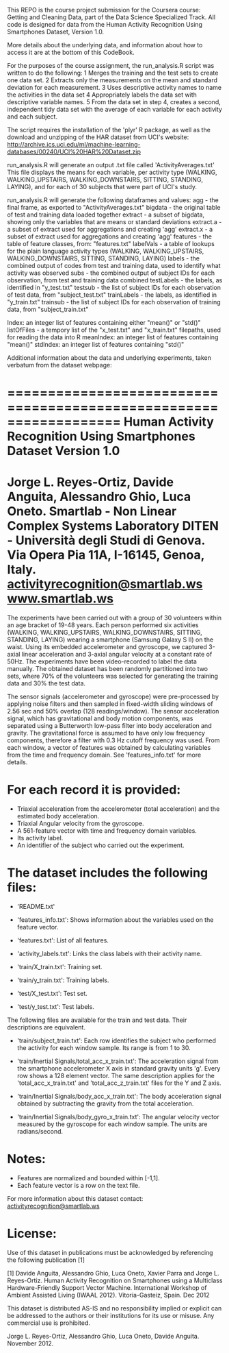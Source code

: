 This REPO is the course project submission for the Coursera course: Getting and Cleaning Data, part of the Data Science Specialized Track.  All code is designed for data from the Human Activity Recognition Using Smartphones Dataset, Version 1.0.

More details about the underlying data, and information about how to access it are at the bottom of this CodeBook.

For the purposes of the course assignment, the run_analysis.R script was written to do the following:
1   Merges the training and the test sets to create one data set.
2   Extracts only the measurements on the mean and standard deviation for each measurement. 
3   Uses descriptive activity names to name the activities in the data set
4   Appropriately labels the data set with descriptive variable names. 
5   From the data set in step 4, creates a second, independent tidy data set with the average of each variable for each activity and each subject.

The script requires the installation of the 'plyr' R package, as well as the download and unzipping of the HAR dataset from UCI's website: http://archive.ics.uci.edu/ml/machine-learning-databases/00240/UCI%20HAR%20Dataset.zip

run_analysis.R will generate an output .txt file called 'ActivityAverages.txt'  This file displays the means for each variable, per activity type (WALKING, WALKING_UPSTAIRS, WALKING_DOWNSTAIRS, SITTING, STANDING, LAYING), and for each of 30 subjects that were part of UCI's study.

run_analysis.R will generate the following dataframes and values:
agg - the final frame, as exported to "ActivityAverages.txt"
bigdata - the original table of test and training data loaded together
extract - a subset of bigdata, showing only the variables that are means or standard deviations
extract.a - a subset of extract used for aggregations and creating 'agg'
extract.x - a subset of extract used for aggregations and creating 'agg'
features - the table of feature classes, from: "features.txt"
labelVals - a table of lookups for the plain language activity types (WALKING, WALKING_UPSTAIRS, WALKING_DOWNSTAIRS, SITTING, STANDING, LAYING)
labels - the combined output of codes from test and training data, used to identify what activity was observed
subs - the combined output of subject IDs for each observation, from test and training data combined
testLabels - the labels, as identified in "y_test.txt"
testsub - the list of subject IDs for each observation of test data, from "subject_test.txt"
trainLabels - the labels, as identified in "y_train.txt"
trainsub - the list of subject IDs for each observation of training data, from "subject_train.txt"

Index: an integer list of features containing either "mean()" or "std()"
listOfFiles - a tempory list of the "x_test.txt" and "x_train.txt" filepaths, used for reading the data into R
meanIndex: an integer list of features containing "mean()"
stdIndex: an integer list of features containing "std()"



Additional information about the data and underlying experiments, taken verbatum from the dataset webpage:



==================================================================
Human Activity Recognition Using Smartphones Dataset
Version 1.0
==================================================================
Jorge L. Reyes-Ortiz, Davide Anguita, Alessandro Ghio, Luca Oneto.
Smartlab - Non Linear Complex Systems Laboratory
DITEN - Università degli Studi di Genova.
Via Opera Pia 11A, I-16145, Genoa, Italy.
activityrecognition@smartlab.ws
www.smartlab.ws
==================================================================


The experiments have been carried out with a group of 30 volunteers within an age bracket of 19-48 years. Each person performed six activities (WALKING, WALKING_UPSTAIRS, WALKING_DOWNSTAIRS, SITTING, STANDING, LAYING) wearing a smartphone (Samsung Galaxy S II) on the waist. Using its embedded accelerometer and gyroscope, we captured 3-axial linear acceleration and 3-axial angular velocity at a constant rate of 50Hz. The experiments have been video-recorded to label the data manually. The obtained dataset has been randomly partitioned into two sets, where 70% of the volunteers was selected for generating the training data and 30% the test data. 

The sensor signals (accelerometer and gyroscope) were pre-processed by applying noise filters and then sampled in fixed-width sliding windows of 2.56 sec and 50% overlap (128 readings/window). The sensor acceleration signal, which has gravitational and body motion components, was separated using a Butterworth low-pass filter into body acceleration and gravity. The gravitational force is assumed to have only low frequency components, therefore a filter with 0.3 Hz cutoff frequency was used. From each window, a vector of features was obtained by calculating variables from the time and frequency domain. See 'features_info.txt' for more details. 

For each record it is provided:
======================================

- Triaxial acceleration from the accelerometer (total acceleration) and the estimated body acceleration.
- Triaxial Angular velocity from the gyroscope. 
- A 561-feature vector with time and frequency domain variables. 
- Its activity label. 
- An identifier of the subject who carried out the experiment.

The dataset includes the following files:
=========================================

- 'README.txt'

- 'features_info.txt': Shows information about the variables used on the feature vector.

- 'features.txt': List of all features.

- 'activity_labels.txt': Links the class labels with their activity name.

- 'train/X_train.txt': Training set.

- 'train/y_train.txt': Training labels.

- 'test/X_test.txt': Test set.

- 'test/y_test.txt': Test labels.

The following files are available for the train and test data. Their descriptions are equivalent. 

- 'train/subject_train.txt': Each row identifies the subject who performed the activity for each window sample. Its range is from 1 to 30. 

- 'train/Inertial Signals/total_acc_x_train.txt': The acceleration signal from the smartphone accelerometer X axis in standard gravity units 'g'. Every row shows a 128 element vector. The same description applies for the 'total_acc_x_train.txt' and 'total_acc_z_train.txt' files for the Y and Z axis. 

- 'train/Inertial Signals/body_acc_x_train.txt': The body acceleration signal obtained by subtracting the gravity from the total acceleration. 

- 'train/Inertial Signals/body_gyro_x_train.txt': The angular velocity vector measured by the gyroscope for each window sample. The units are radians/second. 

Notes: 
======
- Features are normalized and bounded within [-1,1].
- Each feature vector is a row on the text file.

For more information about this dataset contact: activityrecognition@smartlab.ws

License:
========
Use of this dataset in publications must be acknowledged by referencing the following publication [1] 

[1] Davide Anguita, Alessandro Ghio, Luca Oneto, Xavier Parra and Jorge L. Reyes-Ortiz. Human Activity Recognition on Smartphones using a Multiclass Hardware-Friendly Support Vector Machine. International Workshop of Ambient Assisted Living (IWAAL 2012). Vitoria-Gasteiz, Spain. Dec 2012

This dataset is distributed AS-IS and no responsibility implied or explicit can be addressed to the authors or their institutions for its use or misuse. Any commercial use is prohibited.

Jorge L. Reyes-Ortiz, Alessandro Ghio, Luca Oneto, Davide Anguita. November 2012.

